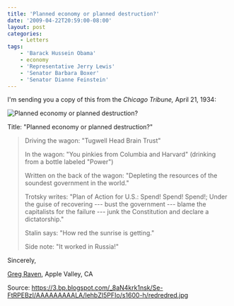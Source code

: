 ```yaml
---
title: 'Planned economy or planned destruction?'
date: '2009-04-22T20:59:00-08:00'
layout: post
categories:
    - Letters
tags:
    - 'Barack Hussein Obama'
    - economy
    - 'Representative Jerry Lewis'
    - 'Senator Barbara Boxer'
    - 'Senator Dianne Feinstein'
---
```


I'm sending you a copy of this from the *Chicago Tribune,* April 21, 1934:

![Planned economy or planned destruction?](https://3.bp.blogspot.com/_8aN4krk1nsk/Se-FtRPEBzI/AAAAAAAAALA/lehbZI5PFIo/s400/redredred.jpg)

Title: "Planned economy or planned destruction?"
> 
> Driving the wagon: "Tugwell Head Brain Trust"
> 
> In the wagon: "You pinkies from Columbia and Harvard" (drinking from a bottle labeled "Power")
> 
> Written on the back of the wagon: "Depleting the resources of the soundest government in the world."
> 
> Trotsky writes: "Plan of Action for U.S.: Spend! Spend! Spend!; Under the guise of recovering --- bust the government --- blame the capitalists for the failure --- junk the Constitution and declare a dictatorship."
> 
> Stalin says: "How red the sunrise is getting."
> 
> Side note: "It worked in Russia!"

Sincerely,

[Greg Raven](https://www.gregraven.org/), Apple Valley, CA

Source: https://3.bp.blogspot.com/_8aN4krk1nsk/Se-FtRPEBzI/AAAAAAAAALA/lehbZI5PFIo/s1600-h/redredred.jpg
